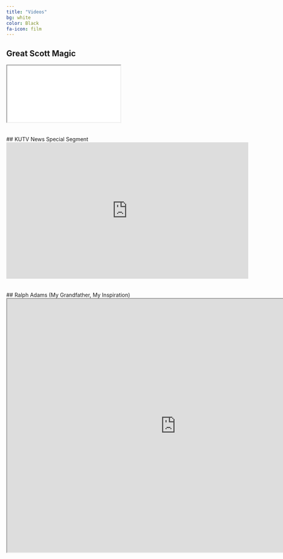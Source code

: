 ```yaml
---
title: "Videos"
bg: white
color: Black
fa-icon: film
---
```


<!--Having an **embedded media** (photos and video) is often inflexible with a dynamic and **responsive design**.

### Embed your video like this:
{: .left}

{% highlight html linenos=table %}
<div class="icontain">
  <iframe src="//www.youtube.com/embed/VLzeWVlbWoY" allowfullscreen></iframe>
</div>
{% endhighlight %}

It'll play like this funny video below! Try resizing the page!

Photo layouts are also really cool and dynamically resizable. Check out the photos/gallery section at [magiciansanfrancisco.com](http://magiciansanfrancisco.com) for a demo and see [the source code](https://github.com/strongrobert/MagicianSanFrancisco) for how.-->
## Great Scott Magic
<div class="icontain"><iframe src="//www.youtube.com/embed/VLzeWVlbWoY" allowfullscreen></iframe></div><br><br>
## KUTV News Special Segment
<div class="icontain"><iframe width="640" height="360" frameborder="0" marginheight="0" marginwidth="0" src="https://kutv.com/embed/news/2news-this-morning/magic-with-great-scott?external-id=e8d5cefff6664cffa0c6529fc7ddc29f"></iframe></div><br><br>
## Ralph Adams (My Grandfather, My Inspiration)
<div class="icontain"><iframe width="892" height="669" src="https://www.youtube.com/embed/IR7bafRqFm8" allowfullscreen></iframe></div>
